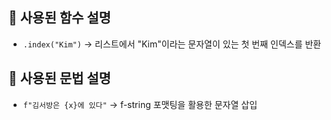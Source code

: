## 🔹 사용된 함수 설명
- `.index("Kim")` → 리스트에서 "Kim"이라는 문자열이 있는 첫 번째 인덱스를 반환

## 🔹 사용된 문법 설명
- `f"김서방은 {x}에 있다"` → f-string 포맷팅을 활용한 문자열 삽입
